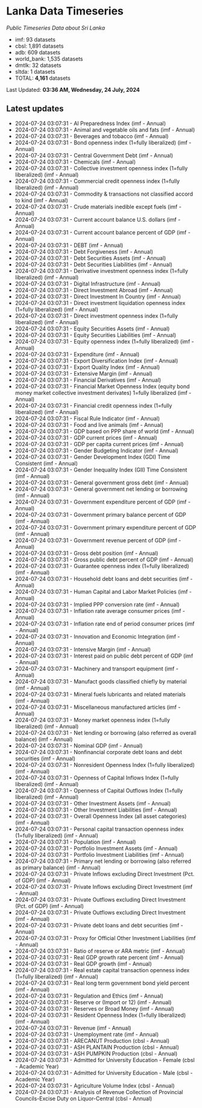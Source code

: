 # Lanka Data Timeseries
*Public Timeseries Data about Sri Lanka*

* imf: 93 datasets
* cbsl: 1,891 datasets
* adb: 609 datasets
* world_bank: 1,535 datasets
* dmtlk: 32 datasets
* sltda: 1 datasets
* TOTAL: **4,161** datasets

Last Updated: **03:36 AM, Wednesday, 24 July, 2024**

## Latest updates

* 2024-07-24 03:07:31 - AI Preparedness Index (imf - Annual)
* 2024-07-24 03:07:31 - Animal and vegetable oils and fats (imf - Annual)
* 2024-07-24 03:07:31 - Beverages and tobacco (imf - Annual)
* 2024-07-24 03:07:31 - Bond openness index (1=fully liberalized) (imf - Annual)
* 2024-07-24 03:07:31 - Central Government Debt (imf - Annual)
* 2024-07-24 03:07:31 - Chemicals (imf - Annual)
* 2024-07-24 03:07:31 - Collective investment openness index (1=fully liberalized) (imf - Annual)
* 2024-07-24 03:07:31 - Commercial credit openness index (1=fully liberalized) (imf - Annual)
* 2024-07-24 03:07:31 - Commodity & transactions not classified accord to kind (imf - Annual)
* 2024-07-24 03:07:31 - Crude materials inedible except fuels (imf - Annual)
* 2024-07-24 03:07:31 - Current account balance U.S. dollars (imf - Annual)
* 2024-07-24 03:07:31 - Current account balance percent of GDP (imf - Annual)
* 2024-07-24 03:07:31 - DEBT (imf - Annual)
* 2024-07-24 03:07:31 - Debt Forgiveness (imf - Annual)
* 2024-07-24 03:07:31 - Debt Securities Assets (imf - Annual)
* 2024-07-24 03:07:31 - Debt Securities Liabilities (imf - Annual)
* 2024-07-24 03:07:31 - Derivative investment openness index (1=fully liberalized) (imf - Annual)
* 2024-07-24 03:07:31 - Digital Infrastructure (imf - Annual)
* 2024-07-24 03:07:31 - Direct Investment Abroad (imf - Annual)
* 2024-07-24 03:07:31 - Direct Investment In Country (imf - Annual)
* 2024-07-24 03:07:31 - Direct investment liquidation openness index (1=fully liberalized) (imf - Annual)
* 2024-07-24 03:07:31 - Direct investment openness index (1=fully liberalized) (imf - Annual)
* 2024-07-24 03:07:31 - Equity Securities Assets (imf - Annual)
* 2024-07-24 03:07:31 - Equity Securities Liabilities (imf - Annual)
* 2024-07-24 03:07:31 - Equity openness index (1=fully liberalized) (imf - Annual)
* 2024-07-24 03:07:31 - Expenditure (imf - Annual)
* 2024-07-24 03:07:31 - Export Diversification Index (imf - Annual)
* 2024-07-24 03:07:31 - Export Quality Index (imf - Annual)
* 2024-07-24 03:07:31 - Extensive Margin (imf - Annual)
* 2024-07-24 03:07:31 - Financial Derivatives (imf - Annual)
* 2024-07-24 03:07:31 - Financial Market Openness Index (equity bond money market collective investment derivates) 1=fully liberalized (imf - Annual)
* 2024-07-24 03:07:31 - Financial credit openness index (1=fully liberalized) (imf - Annual)
* 2024-07-24 03:07:31 - Fiscal Rule Indicator (imf - Annual)
* 2024-07-24 03:07:31 - Food and live animals (imf - Annual)
* 2024-07-24 03:07:31 - GDP based on PPP share of world (imf - Annual)
* 2024-07-24 03:07:31 - GDP current prices (imf - Annual)
* 2024-07-24 03:07:31 - GDP per capita current prices (imf - Annual)
* 2024-07-24 03:07:31 - Gender Budgeting Indicator (imf - Annual)
* 2024-07-24 03:07:31 - Gender Development Index (GDI) Time Consistent (imf - Annual)
* 2024-07-24 03:07:31 - Gender Inequality Index (GII) Time Consistent (imf - Annual)
* 2024-07-24 03:07:31 - General government gross debt (imf - Annual)
* 2024-07-24 03:07:31 - General government net lending or borrowing (imf - Annual)
* 2024-07-24 03:07:31 - Government expenditure percent of GDP (imf - Annual)
* 2024-07-24 03:07:31 - Government primary balance percent of GDP (imf - Annual)
* 2024-07-24 03:07:31 - Government primary expenditure percent of GDP (imf - Annual)
* 2024-07-24 03:07:31 - Government revenue percent of GDP (imf - Annual)
* 2024-07-24 03:07:31 - Gross debt position (imf - Annual)
* 2024-07-24 03:07:31 - Gross public debt percent of GDP (imf - Annual)
* 2024-07-24 03:07:31 - Guarantee openness index (1=fully liberalized) (imf - Annual)
* 2024-07-24 03:07:31 - Household debt loans and debt securities (imf - Annual)
* 2024-07-24 03:07:31 - Human Capital and Labor Market Policies (imf - Annual)
* 2024-07-24 03:07:31 - Implied PPP conversion rate (imf - Annual)
* 2024-07-24 03:07:31 - Inflation rate average consumer prices (imf - Annual)
* 2024-07-24 03:07:31 - Inflation rate end of period consumer prices (imf - Annual)
* 2024-07-24 03:07:31 - Innovation and Economic Integration (imf - Annual)
* 2024-07-24 03:07:31 - Intensive Margin (imf - Annual)
* 2024-07-24 03:07:31 - Interest paid on public debt percent of GDP (imf - Annual)
* 2024-07-24 03:07:31 - Machinery and transport equipment (imf - Annual)
* 2024-07-24 03:07:31 - Manufact goods classified chiefly by material (imf - Annual)
* 2024-07-24 03:07:31 - Mineral fuels lubricants and related materials (imf - Annual)
* 2024-07-24 03:07:31 - Miscellaneous manufactured articles (imf - Annual)
* 2024-07-24 03:07:31 - Money market openness index (1=fully liberalized) (imf - Annual)
* 2024-07-24 03:07:31 - Net lending or borrowing (also referred as overall balance) (imf - Annual)
* 2024-07-24 03:07:31 - Nominal GDP (imf - Annual)
* 2024-07-24 03:07:31 - Nonfinancial corporate debt loans and debt securities (imf - Annual)
* 2024-07-24 03:07:31 - Nonresident Openness Index (1=fully liberalized) (imf - Annual)
* 2024-07-24 03:07:31 - Openness of Capital Inflows Index (1=fully liberalized) (imf - Annual)
* 2024-07-24 03:07:31 - Openness of Capital Outflows Index (1=fully liberalized) (imf - Annual)
* 2024-07-24 03:07:31 - Other Investment Assets (imf - Annual)
* 2024-07-24 03:07:31 - Other Investment Liabilities (imf - Annual)
* 2024-07-24 03:07:31 - Overall Openness Index (all asset categories) (imf - Annual)
* 2024-07-24 03:07:31 - Personal capital transaction openness index (1=fully liberalized) (imf - Annual)
* 2024-07-24 03:07:31 - Population (imf - Annual)
* 2024-07-24 03:07:31 - Portfolio Investment Assets (imf - Annual)
* 2024-07-24 03:07:31 - Portfolio Investment Liabilities (imf - Annual)
* 2024-07-24 03:07:31 - Primary net lending or borrowing (also referred as primary balance) (imf - Annual)
* 2024-07-24 03:07:31 - Private Inflows excluding Direct Investment (Pct. of GDP) (imf - Annual)
* 2024-07-24 03:07:31 - Private Inflows excluding Direct Investment (imf - Annual)
* 2024-07-24 03:07:31 - Private Outflows excluding Direct Investment (Pct. of GDP) (imf - Annual)
* 2024-07-24 03:07:31 - Private Outflows excluding Direct Investment (imf - Annual)
* 2024-07-24 03:07:31 - Private debt loans and debt securities (imf - Annual)
* 2024-07-24 03:07:31 - Proxy for Official Other Investment Liabilities (imf - Annual)
* 2024-07-24 03:07:31 - Ratio of reserve or ARA metric (imf - Annual)
* 2024-07-24 03:07:31 - Real GDP growth rate percent (imf - Annual)
* 2024-07-24 03:07:31 - Real GDP growth (imf - Annual)
* 2024-07-24 03:07:31 - Real estate capital transaction openness index (1=fully liberalized) (imf - Annual)
* 2024-07-24 03:07:31 - Real long term government bond yield percent (imf - Annual)
* 2024-07-24 03:07:31 - Regulation and Ethics (imf - Annual)
* 2024-07-24 03:07:31 - Reserve or (Import or 12) (imf - Annual)
* 2024-07-24 03:07:31 - Reserves or Broad Money (imf - Annual)
* 2024-07-24 03:07:31 - Resident Openness Index (1=fully liberalized) (imf - Annual)
* 2024-07-24 03:07:31 - Revenue (imf - Annual)
* 2024-07-24 03:07:31 - Unemployment rate (imf - Annual)
* 2024-07-24 03:07:31 - ARECANUT Production (cbsl - Annual)
* 2024-07-24 03:07:31 - ASH PLANTAIN Production (cbsl - Annual)
* 2024-07-24 03:07:31 - ASH PUMPKIN Production (cbsl - Annual)
* 2024-07-24 03:07:31 - Admitted for University Education - Female (cbsl - Academic Year)
* 2024-07-24 03:07:31 - Admitted for University Education - Male (cbsl - Academic Year)
* 2024-07-24 03:07:31 - Agriculture Volume Index (cbsl - Annual)
* 2024-07-24 03:07:31 - Analysis of Revenue Collection of Provincial Councils-Excise Duty on Liquor-Central (cbsl - Annual)